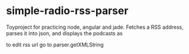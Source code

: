 simple-radio-rss-parser
=======================

Toyproject for practicing node, angular and jade. Fetches a RSS address, parses it into json, and displays the podcasts as <audio> elements.

to edit rss url go to parser.getXMLString
